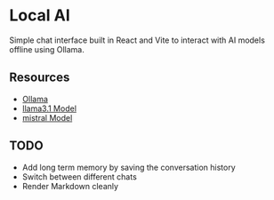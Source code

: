 # Local AI
Simple chat interface built in React and Vite to interact with AI models offline using Ollama.

## Resources
- [Ollama](https://ollama.com/)
- [llama3.1 Model](https://ollama.com/library/llama3.1)
- [mistral Model](https://ollama.com/library/mistral)

## TODO
- Add long term memory by saving the conversation history
- Switch between different chats
- Render Markdown cleanly